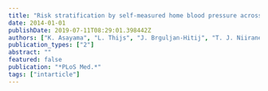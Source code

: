 ```yaml
---
title: "Risk stratification by self-measured home blood pressure across categories of conventional blood pressure: a participant-level meta-analysis"
date: 2014-01-01
publishDate: 2019-07-11T08:29:01.398442Z
authors: ["K. Asayama", "L. Thijs", "J. Brguljan-Hitij", "T. J. Niiranen", "A. Hozawa", "J. Boggia", "L. S. Aparicio", "A. Hara", "J. K. Johansson", "T. Ohkubo", "C. Tzourio", "G. S. Stergiou", "E. Sandoya", "I. Tsuji", "A. M. Jula", "Y. Imai", "J. A. Staessen"]
publication_types: ["2"]
abstract: ""
featured: false
publication: "*PLoS Med.*"
tags: ["intarticle"]
---
```


